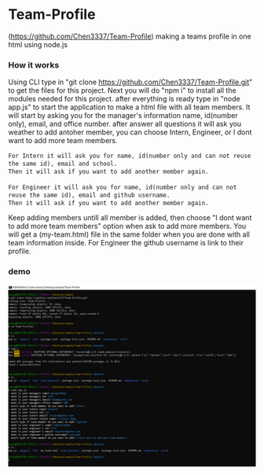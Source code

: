 # Team-Profile
(https://github.com/Chen3337/Team-Profile)
making a teams profile in one html using node.js
### How it works
Using CLI type in "git clone https://github.com/Chen3337/Team-Profile.git" to get the files for this project.
Next you will do "npm i" to install all the modules needed for this project.
after everything is ready type in "node app.js" to start the application to make a html file with all team members.
It will start by asking you for the manager's information name, id(number only), email, and office number.
after answer all questions it will ask you weather to add antoher member, you can choose Intern, Engineer, or I dont want to add        more team members.

    For Intern it will ask you for name, id(number only and can not reuse the same id), email and school. 
    Then it will ask if you want to add another member again.
    
    For Engineer it will ask you for name, id(number only and can not reuse the same id), email and github username.
    Then it will ask if you want to add another member again.

Keep adding members untill all member is added, then choose "I dont want to add more team members" option when ask to add more members.
You will get a (my-team.html) file in the same folder when you are done with all team information inside.
For Engineer the github username is link to their profile.

### demo
![alt text](https://raw.githubusercontent.com/chen3337/Team-Profile/master/images/exampleone.PNG)
